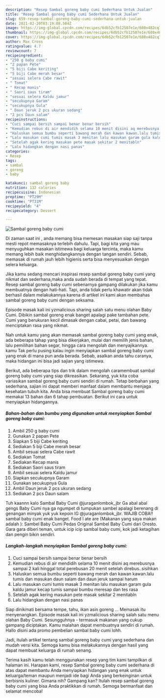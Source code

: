 ```yaml
---
description: "Resep Sambal goreng baby cumi Sederhana Untuk Jualan"
title: "Resep Sambal goreng baby cumi Sederhana Untuk Jualan"
slug: 659-resep-sambal-goreng-baby-cumi-sederhana-untuk-jualan
date: 2021-02-20T03:19:08.584Z
image: https://img-global.cpcdn.com/recipes/6db52cfb12507e1e/680x482cq70/sambal-goreng-baby-cumi-foto-resep-utama.jpg
thumbnail: https://img-global.cpcdn.com/recipes/6db52cfb12507e1e/680x482cq70/sambal-goreng-baby-cumi-foto-resep-utama.jpg
cover: https://img-global.cpcdn.com/recipes/6db52cfb12507e1e/680x482cq70/sambal-goreng-baby-cumi-foto-resep-utama.jpg
author: Max Cross
ratingvalue: 4.7
reviewcount: 7
recipeingredient:
- "250 g baby cumi"
- "2 papan Pete"
- "5 biji Cabe keriting"
- "5 biji Cabe merah besar"
- "sesuai selera Cabe rawit"
- " Tomat"
- " Kecap manis"
- " Saori saus tiram"
- "sesuai selera Kaldu jamur"
- "secukupnya Garam"
- "secukupnya Gula"
- " Daun jeruk 2 pcs ukuran sedang"
- "2 pcs Daun salam"
recipeinstructions:
- "Cuci sampai bersih sampai benar benar bersih"
- "Kemudian rebus di air mendidih selama 10 menit disini aq merebusnya sampai 2 kali hinggal total perebusan 20 menit setelah direbus..sisihkan"
- "Haluskan semua bumbu seperti bawang merah dan kawan kawan.lalu tumis dan masukan daun salam dan daun jeruk sampai harum"
- "Lalu masukan cumi tumis masak 3 menitan lalu masukan garam gula kaldu jamur kecap tumis sampai bumbu meresap dan tes rasa"
- "Setelah agak kering masukan pete masak sekitar 2 menitabln"
- "Lalu hidangkan dengan nasi panas"
categories:
- Resep
tags:
- sambal
- goreng
- baby

katakunci: sambal goreng baby 
nutrition: 132 calories
recipecuisine: Indonesian
preptime: "PT29M"
cooktime: "PT31M"
recipeyield: "4"
recipecategory: Dessert

---
```



![Sambal goreng baby cumi](https://img-global.cpcdn.com/recipes/6db52cfb12507e1e/680x482cq70/sambal-goreng-baby-cumi-foto-resep-utama.jpg)

Di zaman  saat ini , anda memang bisa memesan masakan siap saji tanpa mesti repot memasaknya terlebih dahulu. Tapi, bagi kita yang mau menyuguhkan masakan istimewa bagi keluarga tercinta, maka kamu memang lebih baik menghidangkannya dengan tangan sendiri. Sebab, memasak di rumah jauh lebih higienis serta bisa menyesuaikan dengan selera keluarga.

Jika kamu sedang mencari inspirasi resep sambal goreng baby cumi yang nikmat dan sederhana,maka anda sudah berada di tempat yang tepat. Resep sambal goreng baby cumi  sebenarnya gampang dilakukan jika kamu membuatnya dengan hati-hati. Tapi, anda tidak perlu khawatir akan tidak berhasil dalam melakukannya 
karena di artikel ini kami akan membahas sambal goreng baby cumi dengan seksama.  

Episode masak kali ini yzmalicious sharing salah satu menu olahan Baby Cumi. Dibikin sambal goreng enak banget apalagi pake tambahan pete. Cumi yang berukuran kecil dimasak dengan cabai, petai, dan bawang menciptakan rasa yang nikmat.

Nah untuk kamu yang akan memasak sambal goreng baby cumi yang enak, ada beberapa tahap yang bisa dikerjakan, mulai dari memilih jenis bahan, lalu pemilihan bahan segar, hingga cara mengolah dan menyajikannya. kamu Tak perlu pusing kalau ingin menyiapkan sambal goreng baby cumi yang enak di mana pun anda berada. Sebab, asalkan anda  tahu caranya, maka hidangan ini bisa jadi sajian yang istimewa.

Berikut, ada beberapa tips dan trik dalam mengolah caramembuat sambal goreng baby cumi yang siap dikreasikan. Sekarang, yuk kita coba variasikan sambal goreng baby cumi sendiri di rumah. Tetap berbahan yang sederhana, sajian ini dapat memberi manfaat dalam membantu menjaga kesehatan tubuh kita. Anda bisa membuat Sambal goreng baby cumi memakai 13 bahan dan 6 tahap pembuatan. Berikut ini cara untuk menyiapkan hidangannya.

<!--inarticleads1-->

##### Bahan-bahan dan bumbu yang digunakan untuk menyiapkan Sambal goreng baby cumi:

1. Ambil 250 g baby cumi
1. Gunakan 2 papan Pete
1. Siapkan 5 biji Cabe keriting
1. Sediakan 5 biji Cabe merah besar
1. Ambil sesuai selera Cabe rawit
1. Sediakan  Tomat
1. Sediakan  Kecap manis
1. Sediakan  Saori saus tiram
1. Ambil sesuai selera Kaldu jamur
1. Siapkan secukupnya Garam
1. Gunakan secukupnya Gula
1. Ambil  Daun jeruk 2 pcs ukuran sedang
1. Sediakan 2 pcs Daun salam


Tuh kaannn kalo Sambal Baby Cumi @juraganlombok_jbr Ga abal abal gengs Baby Cumi nya ga ngumpet di tumpukan sambel apalagi berenang di genangan minyak yuk yuk kepoin IG @juraganlombok_jbr. WAJIB COBA!! sambal baby cumi enak banget. Food I ate are (Makanan yang saya makan adalah ): Sambel Baby Cumi Pedas Original Sambel Baby Cumi dari Oresto. Gara gara diberi teman, untuk icip icip sambal baby cumi, kok jadi ketagihan dan pengin bikin sendiri. 

<!--inarticleads2-->

##### Langkah-langkah menyiapkan Sambal goreng baby cumi:

1. Cuci sampai bersih sampai benar benar bersih
1. Kemudian rebus di air mendidih selama 10 menit disini aq merebusnya sampai 2 kali hinggal total perebusan 20 menit setelah direbus..sisihkan
1. Haluskan semua bumbu seperti bawang merah dan kawan kawan.lalu tumis dan masukan daun salam dan daun jeruk sampai harum
1. Lalu masukan cumi tumis masak 3 menitan lalu masukan garam gula kaldu jamur kecap tumis sampai bumbu meresap dan tes rasa
1. Setelah agak kering masukan pete masak sekitar 2 menitabln
1. Lalu hidangkan dengan nasi panas


Siap dinikmati bersama tempe, tahu, ikan asin goreng … Memasak itu menyenangkan. Episode masak kali ini yzmalicious sharing salah satu menu olahan Baby Cumi. Sesungguhnya - termasuk makanan yang cukup gampang diciptakan. Kamu malahan dapat membuatnya sendiri di rumah. Hallo disini ada promo pembelian sambal baby cumi lohh. 

Jadi, itulah artikel tentang  sambal goreng baby cumi  yang sederhana dan mudah versi kita. Semoga kamu bisa melakukannya dengan hasil yang dapat membuat keluarga di rumah senang. 

Terima kasih kamu telah menggunakan resep yang tim kami tampilkan di halaman ini. Harapan kami, resep  Sambal goreng baby cumi sederhana di atas dapat membantu Anda menyiapkan hidangan yang enak untuk keluarga/teman maupun menjadi ide bagi Anda yang berkeinginan untuk berbisnis kuliner. Gimana nih? Gampang kan? Itulah resep sambal goreng baby cumi yang bisa Anda praktikkan di rumah. Semoga bermanfaat dan selamat mencoba!

